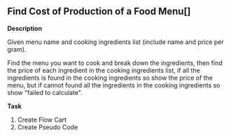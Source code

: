 ## Find Cost of Production of a Food Menu[]

**Description**

Given menu name and cooking ingredients list (include name and price per gram).

Find the menu you want to cook and break down the ingredients, then find the price of each ingredient in the cooking ingredients list, if all the ingredients is found in the cooking ingredients so show the price of the menu, but if cannot found all the ingredients in the cooking ingredients so show "failed to calculate".

**Task**

1. Create Flow Cart
2. Create Pseudo Code
